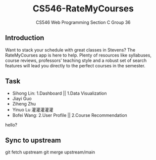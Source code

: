 # <center>CS546-RateMyCourses</center>
<center>CS546 Web Programming Section C Group 36</center>


## **Introduction**
Want to stack your schedule with great classes in Stevens? The RateMyCourses app is here to help. Plenty of resources like syllabuses, course reviews, professors’ teaching style and a robust set of search features will lead you directly to the perfect courses in the semester.


## **Task**
- Sihong Lin: 1.Dashboard || 1.Data Visualization
- Jiayi Guo
- Ziheng Zhu
- Yinuo Lu 灌灌灌灌灌
- Bofei Wang: 2.User Profile || 2.Course Recommendation

hello?
## Sync to upstream
git fetch upstream
git merge upstream/main